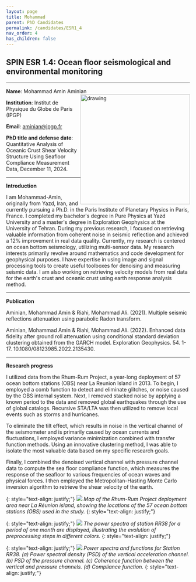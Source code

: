 ```yaml
---
layout: page
title: Mohammad
parent: PhD Candidates
permalink: /candidates/ESR1_4
nav_order: 4
has_children: false
---
```


## SPIN ESR 1.4: Ocean floor seismological and environmental monitoring

---

__Name__: Mohammad Amin Aminian        <img src="/candidates/files/esr1_4_1.jpg" alt="drawing" width="300" style="float:right"/>   

__Institution__: Institut de Physique du Globe de Paris (IPGP)

__Email__: aminian@ipgp.fr

__PhD title and defense date__: Quantitative Analysis of Oceanic Crust Shear Velocity Structure Using Seafloor Compliance Measurement Data, December 11, 2024.

---
__Introduction__

I am Mohammad-Amin, originally from Yazd, Iran, and currently pursuing a Ph.D. in the Paris Institute of Planetary Physics in Paris, France. I completed my bachelor's degree in Pure Physics at Yazd University and a master's degree in Exploration Geophysics at the University of Tehran.  During my previous research, I focused on retrieving valuable information from coherent noise in seismic reflection and achieved a 12% improvement in real data quality. Currently, my research is centered on ocean bottom seismology, utilizing multi-sensor data.  My research interests primarily revolve around mathematics and code development for geophysical purposes. I have expertise in using image and signal processing tools to create useful toolboxes for denoising and measuring seismic data.  I am also working on retrieving velocity models  from real data for the earth's crust and oceanic crust using earth response analysis method. 

---
__Publication__

Aminian, Mohammad Amin & Riahi, Mohammad Ali. (2021). Multiple seismic reflections attenuation using parabolic Radon transform. 

Aminian, Mohammad Amin & Riahi, Mohammad Ali. (2022). Enhanced data fidelity after ground roll attenuation using conditional standard deviation clustering obtained from the GARCH model. Exploration Geophysics. 54. 1-17. 10.1080/08123985.2022.2135430. 

---
__Research progress__

I utilized data from the Rhum-Rum Project, a year-long deployment of 57 ocean bottom stations (OBS) near La Reunion Island in 2013. To begin, I employed a comb function to detect and eliminate glitches, or noise caused by the OBS internal system. Next, I removed stacked noise by applying a known period to the data and removed global earthquakes through the use of global catalogs. Recursive STA/LTA was then utilized to remove local events such as storms and hurricanes.

To eliminate the tilt effect, which results in noise in the vertical channel of the seismometer and is primarily caused by ocean currents and fluctuations, I employed variance minimization combined with transfer function methods. Using an innovative clustering method, I was able to isolate the most valuable data based on my specific research goals. 

Finally, I combined the denoised vertical channel with pressure channel data to compute the sea floor compliance function, which measures the response of the seafloor to various frequencies of ocean waves and physical forces. I then employed the Metropolitan-Hasting Monte Carlo inversion algorithm to retrieve the shear velocity of the earth.

{: style="text-align: justify;"}
![](/candidates/files/esr1_4_2.png)
<span>*Map of the Rhum-Rum Project deployment area near La Réunion island, showing the locations of the 57 ocean bottom stations (OBS) used in the study.*</span>
{: style="text-align: justify;"}

{: style="text-align: justify;"}
![](/candidates/files/esr1_4_3.png)
<span>*The power spectra of station RR38 for a period of one month are displayed, illustrating the evolution  of preprocessing steps in different colors.*</span>
{: style="text-align: justify;"}

{: style="text-align: justify;"}
![](/candidates/files/esr1_4_4.png)
<span>*Power spectra and functions for Station RR38. (a) Power spectral density (PSD) of the vertical acceleration channel. (b) PSD of the pressure channel. (c) Coherence function between the vertical and pressure channels. (d) Compliance function.*</span>
{: style="text-align: justify;"}
